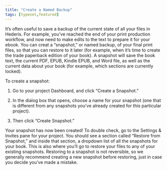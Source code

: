```yaml
---
title: "Create a Named Backup"
tags: [typeset,featured]
---
```

 
<html><body><section data-type="chapter" class="hsecchapter" data-hederis-type="hsecchapter" id="snapshots" data-pi-attrs="id:snapshots; data-tags: typeset,featured;" role="doc-chapter" data-tags="typeset,featured" data-author-name=" " data-book-title=" " title="Create a Named Backup"><p class="hblkp" data-hederis-type="hblkp" id="pkLUG9TDU">It&#8217;s often useful to save a backup of the current state of all your files in Hederis. For example, you&#8217;ve reached the end of your print production workflow, and now need to make edits to the text to prepare it for your ebook. You can creat a &#8220;snapshot,&#8221; or named backup, of your final print files, so that you can restore to it later (for example, when it&#8217;s time to create the trade paperback edition of your book). A snapshot will save the book text, the current PDF, EPUB, Kindle EPUB, and Word file, as well as the current data about your book (for example, which sections are currently locked). </p><p class="hblkp" data-hederis-type="hblkp" id="p0j1Sw2gC">To create a snapshot:</p><ol class="hwprnumlist" data-hederis-type="hwprnumlist" id="pjQ6eY4Ie"><li class="hblkoli" data-hederis-type="hblkoli" id="li5w6PonYx"><p class="hblkoli" data-hederis-type="hblklip" id="padMJuUeK">Go to your project Dashboard, and click &#8220;Create a Snapshot.&#8221;</p></li><li class="hblkoli" data-hederis-type="hblkoli" id="liCaZfEY0N"><p class="hblkoli" data-hederis-type="hblklip" id="pm6vieeor">In the dialog box that opens, choose a name for your snapshot (one that is different from any snapshots you&#8217;ve already created for this particular project). </p></li><li class="hblkoli" data-hederis-type="hblkoli" id="liXLGB11aw"><p class="hblkoli" data-hederis-type="hblklip" id="pQ2xyZ19S">Then click &#8220;Create Snapshot.&#8221;</p></li></ol><p class="hblkp" data-hederis-type="hblkp" id="prsNm8xjj">Your snapshot has now been created! To double check, go to the Settings &amp; Invites pane for your project. You should see a section called &#8220;Restore from Snapshot,&#8221; and inside that section, a dropdown list of all the snapshots for your book. This is also where you&#8217;ll go to restore your files to any of your existing snapshots. Restoring to a snapshot is not reversible, so we generally recommend creating a new snapshot before restoring, just in case you decide you&#8217;ve made a mistake.</p></section></body></html>
